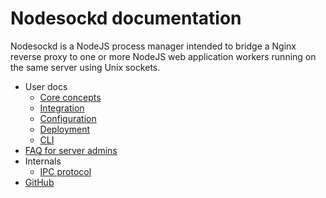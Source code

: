# Nodesockd documentation

Nodesockd is a NodeJS process manager intended to bridge a Nginx reverse proxy
to one or more NodeJS web application workers running on the same server using
Unix sockets.

- User docs
  - [Core concepts](user/01-core-concepts.md)
  - [Integration](user/02-integration.md)
  - [Configuration](user/03-config.md)
  - [Deployment](user/04-deployment.md)
  - [CLI](user/05-cli.md)
- [FAQ for server admins](faq.md)
- Internals
  - [IPC protocol](dev/01-ipc.md)
- [GitHub](https://github.com/cdn77/node-socket-daemon)
